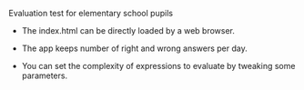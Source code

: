 Evaluation test for elementary school pupils

* The index.html can be directly loaded by a web browser.

* The app keeps number of right and wrong answers per day.

* You can set the complexity of expressions to evaluate by tweaking some parameters.
